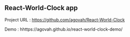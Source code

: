 ## React-World-Clock app

Project URL : https://github.com/agovah/React-World-Clock

Demo : hhttps://agovah.github.io/react-world-clock-demo/
